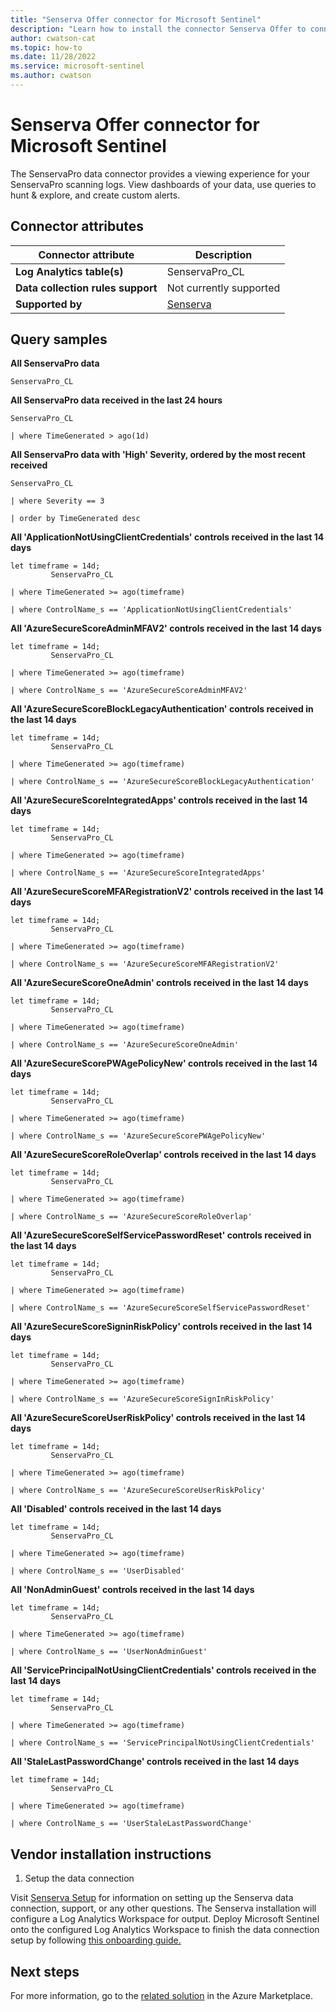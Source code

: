 ```yaml
---
title: "Senserva Offer connector for Microsoft Sentinel"
description: "Learn how to install the connector Senserva Offer to connect your data source to Microsoft Sentinel."
author: cwatson-cat
ms.topic: how-to
ms.date: 11/28/2022
ms.service: microsoft-sentinel
ms.author: cwatson
---
```


# Senserva Offer connector for Microsoft Sentinel

The SenservaPro data connector provides a viewing experience for your SenservaPro scanning logs. View dashboards of your data, use queries to hunt & explore, and create custom alerts.

## Connector attributes

| Connector attribute | Description |
| --- | --- |
| **Log Analytics table(s)** | SenservaPro_CL<br/> |
| **Data collection rules support** | Not currently supported |
| **Supported by** | [Senserva](https://www.senserva.com/contact/) |

## Query samples

**All SenservaPro data**
   ```kusto
SenservaPro_CL
   ```

**All SenservaPro data received in the last 24 hours**
   ```kusto
SenservaPro_CL
            
   | where TimeGenerated > ago(1d)
   ```

**All SenservaPro data with 'High' Severity, ordered by the most recent received**
   ```kusto
SenservaPro_CL
            
   | where Severity == 3
            
   | order by TimeGenerated desc
   ```

**All 'ApplicationNotUsingClientCredentials' controls received in the last 14 days**
   ```kusto
let timeframe = 14d;
            SenservaPro_CL
            
   | where TimeGenerated >= ago(timeframe)
            
   | where ControlName_s == 'ApplicationNotUsingClientCredentials'
   ```

**All 'AzureSecureScoreAdminMFAV2' controls received in the last 14 days**
   ```kusto
let timeframe = 14d;
            SenservaPro_CL
            
   | where TimeGenerated >= ago(timeframe)
            
   | where ControlName_s == 'AzureSecureScoreAdminMFAV2'
   ```

**All 'AzureSecureScoreBlockLegacyAuthentication' controls received in the last 14 days**
   ```kusto
let timeframe = 14d;
            SenservaPro_CL
            
   | where TimeGenerated >= ago(timeframe)
            
   | where ControlName_s == 'AzureSecureScoreBlockLegacyAuthentication'
   ```

**All 'AzureSecureScoreIntegratedApps' controls received in the last 14 days**
   ```kusto
let timeframe = 14d;
            SenservaPro_CL
            
   | where TimeGenerated >= ago(timeframe)
            
   | where ControlName_s == 'AzureSecureScoreIntegratedApps'
   ```

**All 'AzureSecureScoreMFARegistrationV2' controls received in the last 14 days**
   ```kusto
let timeframe = 14d;
            SenservaPro_CL
            
   | where TimeGenerated >= ago(timeframe)
            
   | where ControlName_s == 'AzureSecureScoreMFARegistrationV2'
   ```

**All 'AzureSecureScoreOneAdmin' controls received in the last 14 days**
   ```kusto
let timeframe = 14d;
            SenservaPro_CL
            
   | where TimeGenerated >= ago(timeframe)
            
   | where ControlName_s == 'AzureSecureScoreOneAdmin'
   ```

**All 'AzureSecureScorePWAgePolicyNew' controls received in the last 14 days**
   ```kusto
let timeframe = 14d;
            SenservaPro_CL
            
   | where TimeGenerated >= ago(timeframe)
            
   | where ControlName_s == 'AzureSecureScorePWAgePolicyNew'
   ```

**All 'AzureSecureScoreRoleOverlap' controls received in the last 14 days**
   ```kusto
let timeframe = 14d;
            SenservaPro_CL
            
   | where TimeGenerated >= ago(timeframe)
            
   | where ControlName_s == 'AzureSecureScoreRoleOverlap'
   ```

**All 'AzureSecureScoreSelfServicePasswordReset' controls received in the last 14 days**
   ```kusto
let timeframe = 14d;
            SenservaPro_CL
            
   | where TimeGenerated >= ago(timeframe)
            
   | where ControlName_s == 'AzureSecureScoreSelfServicePasswordReset'
   ```

**All 'AzureSecureScoreSigninRiskPolicy' controls received in the last 14 days**
   ```kusto
let timeframe = 14d;
            SenservaPro_CL
            
   | where TimeGenerated >= ago(timeframe)
            
   | where ControlName_s == 'AzureSecureScoreSignInRiskPolicy'
   ```

**All 'AzureSecureScoreUserRiskPolicy' controls received in the last 14 days**
   ```kusto
let timeframe = 14d;
            SenservaPro_CL
            
   | where TimeGenerated >= ago(timeframe)
            
   | where ControlName_s == 'AzureSecureScoreUserRiskPolicy'
   ```

**All 'Disabled' controls received in the last 14 days**
   ```kusto
let timeframe = 14d;
            SenservaPro_CL
            
   | where TimeGenerated >= ago(timeframe)
            
   | where ControlName_s == 'UserDisabled'
   ```

**All 'NonAdminGuest' controls received in the last 14 days**
   ```kusto
let timeframe = 14d;
            SenservaPro_CL
            
   | where TimeGenerated >= ago(timeframe)
            
   | where ControlName_s == 'UserNonAdminGuest'
   ```

**All 'ServicePrincipalNotUsingClientCredentials' controls received in the last 14 days**
   ```kusto
let timeframe = 14d;
            SenservaPro_CL
            
   | where TimeGenerated >= ago(timeframe)
            
   | where ControlName_s == 'ServicePrincipalNotUsingClientCredentials'
   ```

**All 'StaleLastPasswordChange' controls received in the last 14 days**
   ```kusto
let timeframe = 14d;
            SenservaPro_CL
            
   | where TimeGenerated >= ago(timeframe)
            
   | where ControlName_s == 'UserStaleLastPasswordChange'
   ```



## Vendor installation instructions

1. Setup the data connection

Visit [Senserva Setup](https://www.senserva.com/senserva-setup/) for information on setting up the Senserva data connection, support, or any other questions. The Senserva installation will configure a Log Analytics Workspace for output. Deploy Microsoft Sentinel onto the configured Log Analytics Workspace to finish the data connection setup by following [this onboarding guide.](https://learn.microsoft.com/azure/sentinel/quickstart-onboard)





## Next steps

For more information, go to the [related solution](https://azuremarketplace.microsoft.com/en-us/marketplace/apps/senservallc.senservapro4sentinel?tab=Overview) in the Azure Marketplace.
